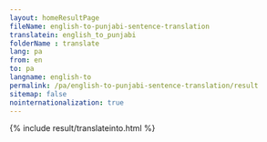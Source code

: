 ```yaml
---
layout: homeResultPage
fileName: english-to-punjabi-sentence-translation
translatein: english_to_punjabi
folderName : translate
lang: pa
from: en
to: pa
langname: english-to
permalink: /pa/english-to-punjabi-sentence-translation/result
sitemap: false
nointernationalization: true
---
```

{% include result/translateinto.html %}

<script src="/js/result/translation.js" data-foldername="{{page.folderName}}" data-lang="{{page.lang}}"></script>
